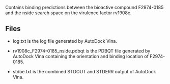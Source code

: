 Contains binding predictions between the bioactive compound F2974-0185 and the nside search space on the virulence factor rv1908c.

## Files

- log.txt is the log file generated by AutoDock Vina.

- rv1908c_F2974-0185_nside.pdbqt is the PDBQT file generated by AutoDock Vina containing the orientation and binding location of F2974-0185.

- stdoe.txt is the combined STDOUT and STDERR output of AutoDock Vina.

